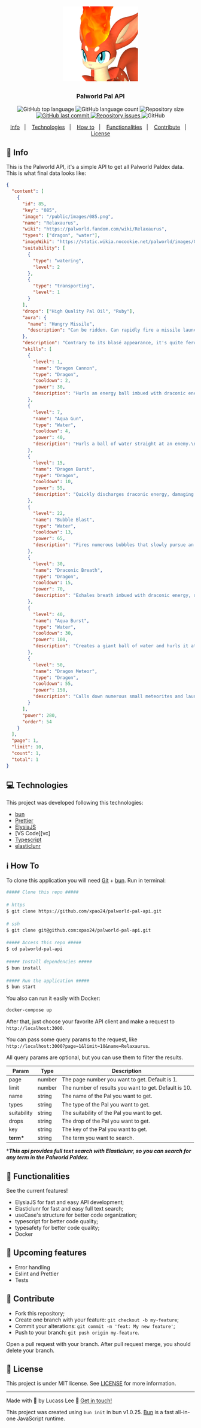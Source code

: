 <h1 align="center">
  <img alt="Palworld Pal Api" title="Palworld Pal Api" src=".github/pal.png" width="200px" />
</h1>

<h3 align="center">
  Palworld Pal API
</h3>

<p align="center">
  <img alt="GitHub top language" src="https://img.shields.io/github/languages/top/xpao24/palworld-pal-api.svg">

  <img alt="GitHub language count" src="https://img.shields.io/github/languages/count/xpao24/palworld-pal-api.svg">

  <img alt="Repository size" src="https://img.shields.io/github/repo-size/xpao24/palworld-pal-api.svg">
  <a href="https://github.com/xpao24/palworld-pal-api/commits/master">
    <img alt="GitHub last commit" src="https://img.shields.io/github/last-commit/xpao24/palworld-pal-api.svg">
  </a>

  <a href="https://github.com/xpao24/palworld-pal-api/issues">
    <img alt="Repository issues" src="https://img.shields.io/github/issues/xpao24/palworld-pal-api.svg">
  </a>

  <img alt="GitHub" src="https://img.shields.io/github/license/xpao24/palworld-pal-api.svg">
</p>

<p align="center">
  <a href="#rocket-info">Info</a>&nbsp;&nbsp;&nbsp;|&nbsp;&nbsp;&nbsp;
  <a href="#computer-technologies">Technologies</a>&nbsp;&nbsp;&nbsp;|&nbsp;&nbsp;&nbsp;
  <a href="#information_source-how-to">How to</a>&nbsp;&nbsp;&nbsp;|&nbsp;&nbsp;&nbsp;
  <a href="#mag_right-functionalities">Functionalities</a>&nbsp;&nbsp;&nbsp;|&nbsp;&nbsp;&nbsp;
  <a href="#busts_in_silhouette-contribute">Contribute</a>&nbsp;&nbsp;&nbsp;|&nbsp;&nbsp;&nbsp;
  <a href="#memo-license">License</a>
</p>

## :rocket: Info

This is the Palworld API, it's a simple API to get all Palworld Paldex data.
This is what final data looks like:

```json
{
  "content": [
    {
      "id": 85,
      "key": "085",
      "image": "/public/images/085.png",
      "name": "Relaxaurus",
      "wiki": "https://palworld.fandom.com/wiki/Relaxaurus",
      "types": ["dragon", "water"],
      "imageWiki": "https://static.wikia.nocookie.net/palworld/images/0/01/Relaxaurus_menu.png/",
      "suitability": [
        {
          "type": "watering",
          "level": 2
        },
        {
          "type": "transporting",
          "level": 1
        }
      ],
      "drops": ["High Quality Pal Oil", "Ruby"],
      "aura": {
        "name": "Hungry Missile",
        "description": "Can be ridden. Can rapidly fire a missile launcher while mounted."
      },
      "description": "Contrary to its blasé appearance, it's quite ferocious.\nIt perceives everything in its sight as prey and will stop at nothing to devour it.",
      "skills": [
        {
          "level": 1,
          "name": "Dragon Cannon",
          "type": "Dragon",
          "cooldown": 2,
          "power": 30,
          "description": "Hurls an energy ball imbued with draconic energy at an enemy.\n"
        },
        {
          "level": 7,
          "name": "Aqua Gun",
          "type": "Water",
          "cooldown": 4,
          "power": 40,
          "description": "Hurls a ball of water straight at an enemy.\n"
        },
        {
          "level": 15,
          "name": "Dragon Burst",
          "type": "Dragon",
          "cooldown": 10,
          "power": 55,
          "description": "Quickly discharges draconic energy, damaging those around it.\n"
        },
        {
          "level": 22,
          "name": "Bubble Blast",
          "type": "Water",
          "cooldown": 13,
          "power": 65,
          "description": "Fires numerous bubbles that slowly pursue an enemy.\n"
        },
        {
          "level": 30,
          "name": "Draconic Breath",
          "type": "Dragon",
          "cooldown": 15,
          "power": 70,
          "description": "Exhales breath imbued with draconic energy, dealing continuous damage to those in front of it.\n"
        },
        {
          "level": 40,
          "name": "Aqua Burst",
          "type": "Water",
          "cooldown": 30,
          "power": 100,
          "description": "Creates a giant ball of water and hurls it at an enemy.\n"
        },
        {
          "level": 50,
          "name": "Dragon Meteor",
          "type": "Dragon",
          "cooldown": 55,
          "power": 150,
          "description": "Calls down numerous small meteorites and launches them at an enemy.\n"
        }
      ],
      "power": 280,
      "order": 54   
    }
  ],
  "page": 1,
  "limit": 10,
  "count": 1,
  "total": 1
}
```

## :computer: Technologies

This project was developed following this technologies:

- [bun](https://bun.sh/)
- [Prettier](https://prettier.io/)
- [ElysiaJS](https://elysiajs.com/)
- [VS Code][vc]
- [Typescript](https://www.typescriptlang.org/)
- [elasticlunr](https://github.com/weixsong/elasticlunr.js)

## :information_source: How To

To clone this application you will need [Git](https://git-scm.com) + [bun](https://bun.sh/). Run in terminal:

```bash
##### Clone this repo #####

# https
$ git clone https://github.com/xpao24/palworld-pal-api.git

# ssh
$ git clone git@github.com:xpao24/palworld-pal-api.git

##### Access this repo #####
$ cd palworld-pal-api

##### Install dependencies #####
$ bun install

##### Run the application #####
$ bun start
```

You also can run it easily with Docker:

```bash
docker-compose up
```

After that, just choose your favorite API client and make a request to `http://localhost:3000`.

You can pass some query params to the request, like `http://localhost:3000?page=1&limit=10&name=Relaxaurus`.

All query params are optional, but you can use them to filter the results.

| Param       | Type   | Description                                           |
| ----------- | ------ | ----------------------------------------------------- |
| page        | number | The page number you want to get. Default is 1.        |
| limit       | number | The number of results you want to get. Default is 10. |
| name        | string | The name of the Pal you want to get.                  |
| types       | string | The type of the Pal you want to get.                  |
| suitability | string | The suitability of the Pal you want to get.           |
| drops       | string | The drop of the Pal you want to get.                  |
| key         | string | The key of the Pal you want to get.                   |
| **term\***  | string | The term you want to search.                          |

\***_This api provides full text search with Elasticlunr, so you can search for any term in the Palworld Paldex._**

## :mag_right: Functionalities

See the current features!

- ElysiaJS for fast and easy API development;
- Elasticlunr for fast and easy full text search;
- useCase's structure for better code organization;
- typescript for better code quality;
- typesafety for better code quality;
- Docker

## :stars: Upcoming features

- Error handling
- Eslint and Prettier
- Tests

## :busts_in_silhouette: Contribute

- Fork this repository;
- Create one branch with your feature: `git checkout -b my-feature`;
- Commit your alterations: `git commit -m 'feat: My new feature'`;
- Push to your branch: `git push origin my-feature`.

Open a pull request with your branch. After pull request merge, you should delete your branch.
<br />

## :memo: License

This project is under MIT license. See [LICENSE](https://github.com/xpao24/palworld-pal-api/blob/master/LICENSE) for more information.

---

Made with 💙 by Lucass Lee :wave: [Get in touch!](https://twitter.com/xpao24)

This project was created using `bun init` in bun v1.0.25. [Bun](https://bun.sh) is a fast all-in-one JavaScript runtime.

